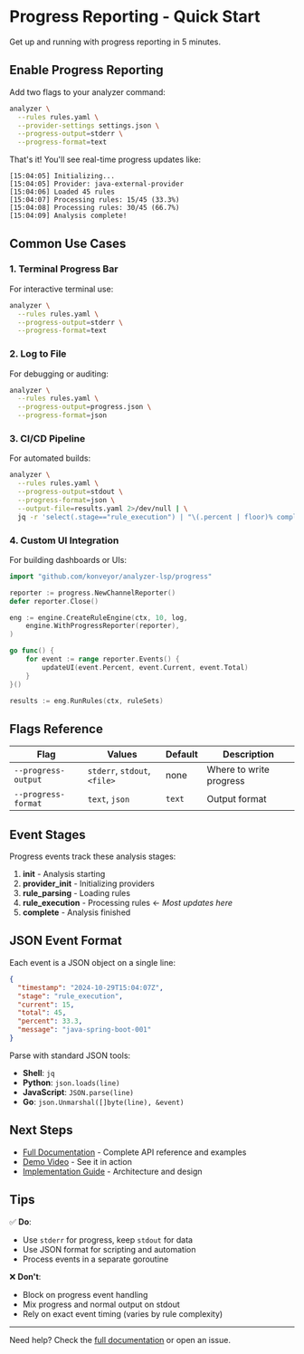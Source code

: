 # Progress Reporting - Quick Start

Get up and running with progress reporting in 5 minutes.

## Enable Progress Reporting

Add two flags to your analyzer command:

```bash
analyzer \
  --rules rules.yaml \
  --provider-settings settings.json \
  --progress-output=stderr \
  --progress-format=text
```

That's it! You'll see real-time progress updates like:

```
[15:04:05] Initializing...
[15:04:05] Provider: java-external-provider
[15:04:06] Loaded 45 rules
[15:04:07] Processing rules: 15/45 (33.3%)
[15:04:08] Processing rules: 30/45 (66.7%)
[15:04:09] Analysis complete!
```

## Common Use Cases

### 1. Terminal Progress Bar

For interactive terminal use:

```bash
analyzer \
  --rules rules.yaml \
  --progress-output=stderr \
  --progress-format=text
```

### 2. Log to File

For debugging or auditing:

```bash
analyzer \
  --rules rules.yaml \
  --progress-output=progress.json \
  --progress-format=json
```

### 3. CI/CD Pipeline

For automated builds:

```bash
analyzer \
  --rules rules.yaml \
  --progress-output=stdout \
  --progress-format=json \
  --output-file=results.yaml 2>/dev/null | \
  jq -r 'select(.stage=="rule_execution") | "\(.percent | floor)% complete"'
```

### 4. Custom UI Integration

For building dashboards or UIs:

```go
import "github.com/konveyor/analyzer-lsp/progress"

reporter := progress.NewChannelReporter()
defer reporter.Close()

eng := engine.CreateRuleEngine(ctx, 10, log,
    engine.WithProgressReporter(reporter),
)

go func() {
    for event := range reporter.Events() {
        updateUI(event.Percent, event.Current, event.Total)
    }
}()

results := eng.RunRules(ctx, ruleSets)
```

## Flags Reference

| Flag | Values | Default | Description |
|------|--------|---------|-------------|
| `--progress-output` | `stderr`, `stdout`, `<file>` | none | Where to write progress |
| `--progress-format` | `text`, `json` | `text` | Output format |

## Event Stages

Progress events track these analysis stages:

1. **init** - Analysis starting
2. **provider_init** - Initializing providers
3. **rule_parsing** - Loading rules
4. **rule_execution** - Processing rules ← *Most updates here*
5. **complete** - Analysis finished

## JSON Event Format

Each event is a JSON object on a single line:

```json
{
  "timestamp": "2024-10-29T15:04:07Z",
  "stage": "rule_execution",
  "current": 15,
  "total": 45,
  "percent": 33.3,
  "message": "java-spring-boot-001"
}
```

Parse with standard JSON tools:
- **Shell**: `jq`
- **Python**: `json.loads(line)`
- **JavaScript**: `JSON.parse(line)`
- **Go**: `json.Unmarshal([]byte(line), &event)`

## Next Steps

- [Full Documentation](./progress-reporting.md) - Complete API reference and examples
- [Demo Video](../demo-progress.mp4) - See it in action
- [Implementation Guide](./PROGRESS_REPORTING_PLAN.md) - Architecture and design

## Tips

✅ **Do**:
- Use `stderr` for progress, keep `stdout` for data
- Use JSON format for scripting and automation
- Process events in a separate goroutine

❌ **Don't**:
- Block on progress event handling
- Mix progress and normal output on stdout
- Rely on exact event timing (varies by rule complexity)

---

Need help? Check the [full documentation](./progress-reporting.md) or open an issue.
